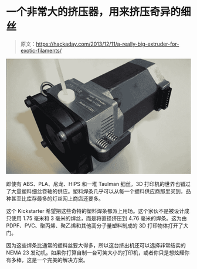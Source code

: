 # 一个非常大的挤压器，用来挤压奇异的细丝

> 原文：<https://hackaday.com/2013/12/11/a-really-big-extruder-for-exotic-filaments/>

![extruder](img/d8f1d0b817711f820032978a6a87e753.png)

即使有 ABS、PLA、尼龙、HIPS 和一堆 Taulman 细丝，3D 打印机的世界也错过了大量塑料细丝卷轴的供应。塑料焊条几乎可以从每一个塑料供应商那里买到，品种甚至比库存最多的灯丝网上商店还要多。

这个 Kickstarter 希望把这些奇特的塑料焊条都派上用场。这个家伙不是被设计成只使用 1.75 毫米和 3 毫米的焊丝，而是将直径挤压到 4.76 毫米的焊条。这为由 PDPF、PVC、聚丙烯、聚乙烯和其他高分子量塑料制成的 3D 打印物体打开了大门。

因为这些焊条比通常的塑料丝要大得多，所以这台挤出机还可以选择非常结实的 NEMA 23 发动机。如果你打算自制一台可笑大小的打印机，或者你只是想炫耀你有多棒，这是一个完美的解决方案。